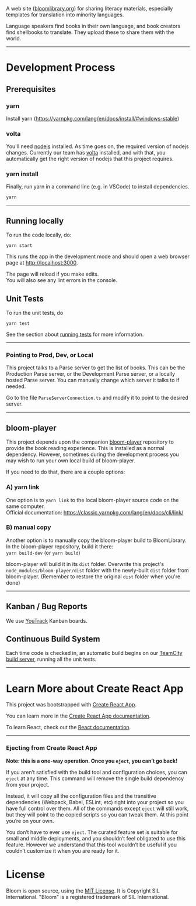 A web site ([bloomlibrary.org](https://bloomlibrary.org)) for sharing literacy materials, especially templates for translation into minority languages.

Language speakers find books in their own language, and book creators find shellbooks to translate. They upload these to share them with the world.

---

# Development Process

## Prerequisites ##

### yarn ###
Install yarn (https://yarnpkg.com/lang/en/docs/install/#windows-stable)

### volta ###
You'll need [nodejs](https://nodejs.org/en/) installed.  As time goes on, the required version of nodejs changes. Currently our team has [volta](https://github.com/volta-cli/volta) installed, and with that, you automatically get the right version of nodejs that this project requires.

### yarn install ###
Finally, run yarn in a command line (e.g. in VSCode) to install dependencies.

    yarn

---

## Running locally ##
To run the code locally, do:

    yarn start

This runs the app in the development mode and should open a web browser page at [http://localhost:3000](http://localhost:3000).

The page will reload if you make edits.<br>
You will also see any lint errors in the console.


## Unit Tests ##
To run the unit tests, do

    yarn test
See the section about [running tests](https://facebook.github.io/create-react-app/docs/running-tests) for more information.

---

### Pointing to Prod, Dev, or Local
This project talks to a Parse server to get the list of books. This can be the Production Parse server, or the Development Parse server, or a locally hosted Parse server. You can manually change which server it talks to if needed.

Go to the file ```ParseServerConnection.ts``` and modify it to point to the desired server.

---

## bloom-player
This project depends upon the companion [bloom-player](https://github.com/BloomBooks/bloom-player) repository to provide the book reading experience.
This is installed as a normal dependency. However, sometimes during the development process you may wish to run your own local build of bloom-player.

If you need to do that, there are a couple options:
### A) yarn link
One option is to ```yarn link``` to the local bloom-player source code on the same computer.<br />
Official documentation: https://classic.yarnpkg.com/lang/en/docs/cli/link/

### B) manual copy
Another option is to manually copy the bloom-player build to BloomLibrary.
In the bloom-player repository, build it there:<br />
```yarn build-dev``` (or ```yarn build```)

bloom-player will build it in its ```dist``` folder. Overwrite this project's ```node_modules/bloom-player/dist``` folder with the newly-built ```dist``` folder from bloom-player.  (Remember to restore the original ```dist``` folder when you're done)


---

## Kanban / Bug Reports

We use [YouTrack](https://silbloom.myjetbrains.com) Kanban boards.

## Continuous Build System

Each time code is checked in, an automatic build begins on our [TeamCity build server](https://build.palaso.org/project/Bloom), running all the unit tests.


---

# Learn More about Create React App

This project was bootstrapped with [Create React App](https://github.com/facebook/create-react-app).

You can learn more in the [Create React App documentation](https://facebook.github.io/create-react-app/docs/getting-started).

To learn React, check out the [React documentation](https://reactjs.org/).

---
### Ejecting from Create React App ###
**Note: this is a one-way operation. Once you `eject`, you can’t go back!**

If you aren’t satisfied with the build tool and configuration choices, you can `eject` at any time. This command will remove the single build dependency from your project.

Instead, it will copy all the configuration files and the transitive dependencies (Webpack, Babel, ESLint, etc) right into your project so you have full control over them. All of the commands except `eject` will still work, but they will point to the copied scripts so you can tweak them. At this point you’re on your own.

You don’t have to ever use `eject`. The curated feature set is suitable for small and middle deployments, and you shouldn’t feel obligated to use this feature. However we understand that this tool wouldn’t be useful if you couldn’t customize it when you are ready for it.



# License

Bloom is open source, using the [MIT License](http://sil.mit-license.org). It is Copyright SIL International.
"Bloom" is a registered trademark of SIL International.
